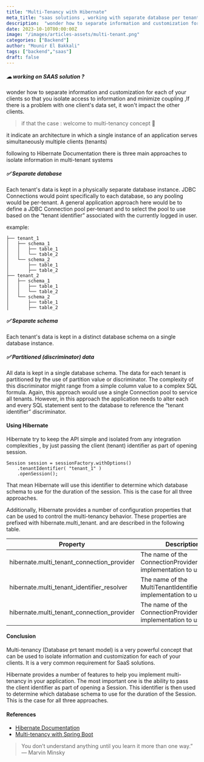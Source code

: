 ```yaml
---
title: "Multi-Tenancy with Hibernate"
meta_title: "saas solutions , working with separate database per tenant (multi-tenancy), hibernate"
description:  "wonder how to separate information and customization for each of your clients so that you isolate access to information and minimize coupling ,If there is a problem with one client's data set, it won't impact the other clients."
date: 2023-10-10T00:00:00Z
image: "/images/articles-assets/multi-tenant.png"
categories: ["Backend"]
author: "Mounir El Bakkali"
tags: ["backend","saas"]
draft: false
---
```

##### ☁ working on SAAS solution ?

wonder how to separate information and customization for each of your clients so that you isolate access to information and minimize coupling ,If there is a problem with one client's data set, it won't impact the other clients.


> if that the case : welcome to multi-tenancy concept 🚀


it indicate an architecture in which a single instance of an application serves simultaneously multiple clients (tenants)

following to Hibernate Documentation there is three main approaches to isolate information in multi-tenant systems


##### ✅ Separate database

Each tenant's data is kept in a physically separate database instance. JDBC Connections would point specifically to each database, so any pooling would be per-tenant. A general application approach here would be to define a JDBC Connection pool per-tenant and to select the pool to use based on the “tenant identifier” associated with the currently logged in user.


example:

```
├── tenant_1
│   ├── schema_1
│   │   ├── table_1
│   │   └── table_2
│   └── schema_2
│       ├── table_1
│       ├── table_2
├── tenant_2
│   ├── schema_1
│   │   ├── table_1
│   │   └── table_2
│   └── schema_2
│       ├── table_1
│       ├── table_2

```

##### ✅ Separate schema

Each tenant's data is kept in a distinct database schema on a single database instance.


##### ✅ Partitioned (discriminator) data

All data is kept in a single database schema. The data for each tenant is partitioned by the use of partition value or discriminator. The complexity of this discriminator might range from a simple column value to a complex SQL formula. Again, this approach would use a single Connection pool to service all tenants. However, in this approach the application needs to alter each and every SQL statement sent to the database to reference the “tenant identifier” discriminator.


#### Using Hibernate

Hibernate try to keep the API simple and isolated from any integration complexities , by just passing the client (tenant) identifier as part of opening session.

```
Session session = sessionFactory.withOptions()
    .tenantIdentifier( "tenant_1" )
    .openSession();
```



That mean Hibernate will use this identifier to determine which database schema to use for the duration of the session. This is the case for all three approaches.




Additionally, Hibernate provides a number of configuration properties that can be used to control the multi-tenancy behavior. These properties are 
prefixed with hibernate.multi_tenant. and are described in the following table.



| Property | Description |
| --- | --- |
| hibernate.multi_tenant_connection_provider | The name of the ConnectionProvider implementation to use. |
| hibernate.multi_tenant_identifier_resolver | The name of the MultiTenantIdentifierResolver implementation to use. |
| hibernate.multi_tenant_connection_provider | The name of the ConnectionProvider implementation to use. |







#### Conclusion

Multi-tenancy (Database prt tenant model) is a very powerful concept that can be used to isolate information and customization for each of your clients. It is a very common requirement for SaaS solutions.

Hibernate provides a number of features to help you implement multi-tenancy in your application. The most important one is the ability to pass the client identifier as part of opening a Session. This identifier is then used to determine which database schema to use for the duration of the Session. This is the case for all three approaches.


#### References

- [Hibernate Documentation](https://docs.jboss.org/hibernate/orm/4.1/devguide/en-US/html/ch16.html)
- [Multi-tenancy with Spring Boot](https://www.baeldung.com/multitenancy-with-spring-data-jpa)




> You don’t understand anything until you learn it more than one way.” — Marvin Minsky
